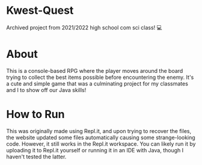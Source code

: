 # Kwest-Quest
Archived project from 2021/2022 high school com sci class! 💻

# **About**
This is a console-based RPG where the player moves around the board trying to collect the best items possible before encountering the enemy. It's a cute and simple game that was a culminating project for my classmates and I to show off our Java skills!

# **How to Run**
This was originally made using Repl.it, and upon trying to recover the files, the website updated some files automatically causing some strange-looking code. However, it still works in the Repl.it workspace. You can likely run it by uploading it to Repl.it yourself or running it in an IDE with Java, though I haven't tested the latter.

